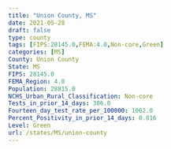 ```yaml
---
title: "Union County, MS"
date: 2021-05-28
draft: false
type: county
tags: [FIPS:28145.0,FEMA:4.0,Non-core,Green]
categories: [MS]
County: Union County
State: MS
FIPS: 28145.0
FEMA_Region: 4.0
Population: 28815.0
NCHS_Urban_Rural_Classification: Non-core
Tests_in_prior_14_days: 306.0
Fourteen_day_test_rate_per_100000: 1062.0
Percent_Positivity_in_prior_14_days: 0.016
Level: Green
url: /states/MS/union-county
---
```



